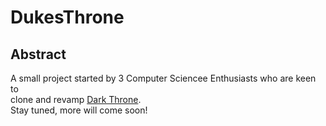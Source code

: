 # DukesThrone
## Abstract
A small project started by 3 Computer Sciencee Enthusiasts who are keen to  
clone and revamp [Dark Throne](http://darkthrone.com).  
Stay tuned, more will come soon!
